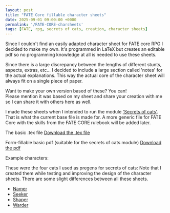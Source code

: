 ```yaml
---
layout: post
title: "FATE Core fillable character sheets"
date: 2025-09-01 09:00:00 +0000
permalink: '/FATE-CORE-charsheets'
tags: [FATE, rpg, secrets of cats, creation, character sheets]
---
```



Since I couldn't find an easily adapted character sheet for FATE core RPG I decided to make my own. 
It's programmed in LaTeX but creates an editable pdf so no programming knowledge at all is needed to use these sheets.

Since there is a large discrepancy between the lengths of different stunts, aspects, extras, etc... I decided to include a large section called 'notes' for the actual explanations.
This way the actual core of the character sheet will always fit on a single piece of paper. 

Want to make your own version based of these? 
You can!  
Please mention it was based on my sheet and share your creation with me so I can share it with others here as well. 

I made these sheets when I intended to run the module ['Secrets of cats'](https://evilhat.com/product/secrets-of-cats/). That is what the current base file is made for. A more generic file for FATE Core with the skills from the FATE CORE rulebook will be added later.

The basic .tex file 
[Download the .tex file](/creations/FATE-CORE-charsheets/FATE-CORE-charsheet-template.tex)


Form-fillable basic pdf (suitable for the secrets of cats module)
[Download the pdf](/creations/FATE-CORE-charsheets/FATE-CORE-charsheet-template.pdf)


Example characters:

These were the four cats I used as pregens for secrets of cats:
Note that I created them while testing and improving the design of the character sheets. There are some slight differences between all these sheets.

- [Namer](/files/Pregen-Namer.pdf)
- [Seeker](/files/Pregen-Seeker.pdf)
- [Shaper](/files/Pregen-Shaper.pdf)
- [Warder](/files/Pregen-Warder.pdf)

